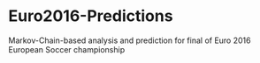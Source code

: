 # Euro2016-Predictions
Markov-Chain-based analysis and prediction for final of Euro 2016 European Soccer championship
